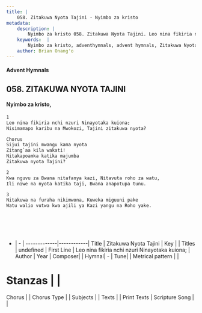 ```yaml
---
title: |
    058. Zitakuwa Nyota Tajini - Nyimbo za kristo
metadata:
    description: |
        Nyimbo za kristo 058. Zitakuwa Nyota Tajini. Leo nina fikiria nchi nzuri Ninayotaka kuiona; Nisimamapo karibu na Mwokozi, Tajini zitakuwa nyota?  Chorus Sijui tajini mwangu kama nyota  Zitang`aa kila wakati! Nitakapoamka katika majumba Zitakuwa nyota Tajini?	  
    keywords:  |
        Nyimbo za kristo, adventhymnals, advent hymnals, Zitakuwa Nyota Tajini, Leo nina fikiria nchi nzuri Ninayotaka kuiona;. 
    author: Brian Onang'o
---
```


#### Advent Hymnals
## 058. ZITAKUWA NYOTA TAJINI
####  Nyimbo za kristo,

```txt
1
Leo nina fikiria nchi nzuri Ninayotaka kuiona;
Nisimamapo karibu na Mwokozi, Tajini zitakuwa nyota?

Chorus
Sijui tajini mwangu kama nyota 
Zitang`aa kila wakati!
Nitakapoamka katika majumba
Zitakuwa nyota Tajini?	

2
Kwa nguvu za Bwana nitafanya kazi, Nitavuta roho za watu,
Ili niwe na nyota katika taji, Bwana anapotupa tunu.

3
Nitakuwa na furaha nikimwona, Kuweka miguuni pake
Watu walio vutwa kwa ajili ya Kazi yangu na Roho yake.







```

- |   -  |
-------------|------------|
Title | Zitakuwa Nyota Tajini |
Key |  |
Titles | undefined |
First Line | Leo nina fikiria nchi nzuri Ninayotaka kuiona; |
Author | 
Year | 
Composer| |
Hymnal|  - |
Tune|  |
Metrical pattern | |
# Stanzas |  |
Chorus |  |
Chorus Type |  |
Subjects | |
Texts |  |
Print Texts | 
Scripture Song |  |
    
